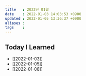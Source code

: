 ```yaml
---
title   : 2022년 01월 
date    : 2022-01-03 14:03:53 +0900
updated : 2022-01-05 13:36:37 +0900
aliases : 
tags    : 
---
```

## Today I Learned
- [[2022-01-03]]
- [[2022-01-05]]
- [[2022-01-08]]
